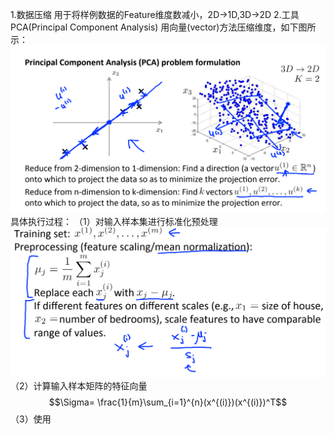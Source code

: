 1.数据压缩
用于将样例数据的Feature维度数减小，2D->1D,3D->2D
2.工具 PCA(Principal Component Analysis)
用向量(vector)方法压缩维度，如下图所示：
![](/机器学习/images/72.PNG)
具体执行过程：
（1）对输入样本集进行标准化预处理
![](/机器学习/images/73.PNG)
（2）计算输入样本矩阵的特征向量 $$\Sigma= \frac{1}{m}\sum_{i=1}^{n}(x^{(i)})(x^{(i)})^T$$
（3）使用